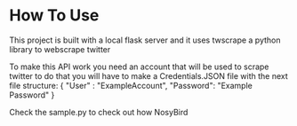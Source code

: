 

# How To Use

This project is built with a local flask server and it uses twscrape a python library to webscrape twitter

To make this API work you need an account that will be used to scrape twitter to do that you will have to make a Credentials.JSON file with the next file structure:
{
    "User" : "ExampleAccount",
    "Password": "Example Password"
}

Check the sample.py to check out how NosyBird
